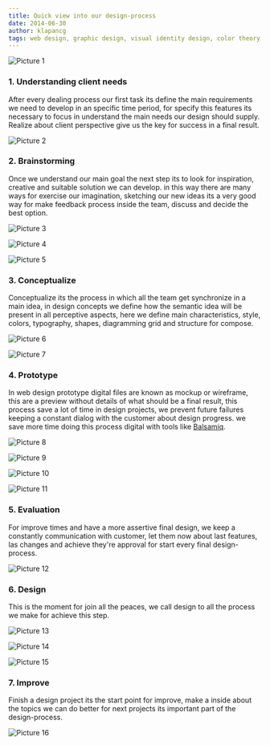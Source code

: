 ```yaml
---
title: Quick view into our design-process
date: 2014-06-30
author: klapancg
tags: web design, graphic design, visual identity design, color theory, en
---
```

![Picture 1](../assets/images/articles/2014-07-01-design-process/final1.jpg)
### 1. Understanding client needs 

After every dealing process our first task its define the main requirements we need to develop in an specific time period, for specify this features its necessary to focus in understand the main needs our design should supply. Realize about client perspective give us the key for success in a final result. 

![Picture 2](../assets/images/articles/2014-07-01-design-process/Client.jpg)

### 2. Brainstorming

Once we understand our main goal the next step its to look for inspiration, creative and suitable solution we can develop. in this way there are many ways for exercise our imagination, sketching our new ideas its a very good way for make feedback process inside the team, discuss and decide the best option.

![Picture 3](../assets/images/articles/2014-07-01-design-process/Brainstorming1.jpg)

![Picture 4](../assets/images/articles/2014-07-01-design-process/Brainstorming2-3.png)

![Picture 5](../assets/images/articles/2014-07-01-design-process/Brainstorming3.jpg)

### 3. Conceptualize

Conceptualize its the process in which all the team get synchronize in a main idea, in design concepts we define how the semantic idea will be present in all perceptive aspects, here we define main characteristics, style, colors, typography, shapes, diagramming grid and structure for compose. 

![Picture 6](../assets/images/articles/2014-07-01-design-process/conceptualize.jpg)

![Picture 7](../assets/images/articles/2014-07-01-design-process/conceptualize2.jpg)

### 4. Prototype

In web design prototype digital files are known as mockup or wireframe, this are a preview without details of what should be a final result, this process save a lot of time in design projects, we prevent future failures keeping a constant dialog with the customer about design progress. we save more time doing this process digital with tools like [Balsamiq](http://lab2023.com/balsamiq-uygulamasi-ile-web-arayuzu-tasarimi.html).

![Picture 8](../assets/images/articles/2014-07-01-design-process/prototyping.jpg)

![Picture 9](../assets/images/articles/2014-07-01-design-process/Prototype4.JPG)

![Picture 10](../assets/images/articles/2014-07-01-design-process/prototype9.jpg)

![Picture 11](../assets/images/articles/2014-07-01-design-process/prototype8.jpg)

### 5. Evaluation

For improve times and have a more assertive final design, we keep a constantly communication with customer, let them now about last features, las changes and achieve they're approval for start every final design-process. 

![Picture 12](../assets/images/articles/2014-07-01-design-process/evaluation.jpg)

### 6. Design

This is the moment for join all the peaces, we call design to all the process we make for achieve this step. 

![Picture 13](../assets/images/articles/2014-07-01-design-process/design.jpg)

![Picture 14](../assets/images/articles/2014-07-01-design-process/designs2.png)

![Picture 15](../assets/images/articles/2014-07-01-design-process/design3.png)

### 7. Improve

Finish a design project its the start point for improve, make a inside about the topics we can do better for next projects its important part of the design-process.

![Picture 16](../assets/images/articles/2014-07-01-design-process/lab2023-logo.jpg)

